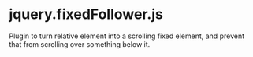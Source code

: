 jquery.fixedFollower.js
=======================

Plugin to turn relative element into a scrolling fixed element, and prevent that from scrolling over something below it.
